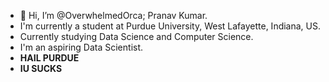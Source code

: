 - 👋 Hi, I’m @OverwhelmedOrca; Pranav Kumar.
-  I'm currently a student at Purdue University, West Lafayette, Indiana, US.
-  Currently studying Data Science and Computer Science.
-  I'm an aspiring Data Scientist.
-  **************************************************************************HAIL PURDUE**************************************************************************
-  ****************************************************************************IU SUCKS****************************************************************************
